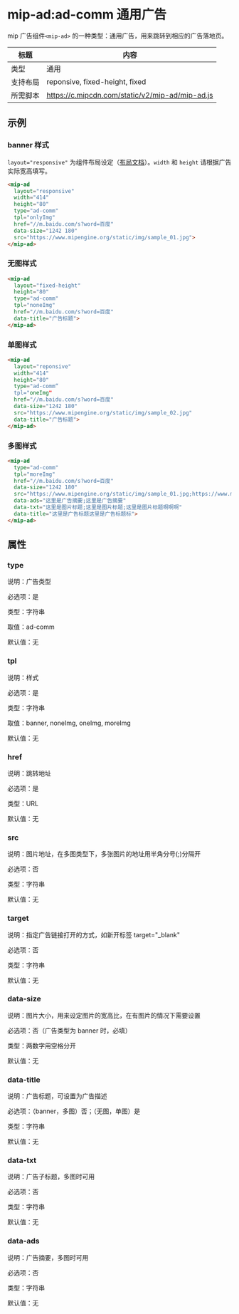 # mip-ad:ad-comm 通用广告

mip 广告组件`<mip-ad>` 的一种类型：通用广告，用来跳转到相应的广告落地页。

标题|内容
----|----
类型|通用
支持布局|reponsive, fixed-height, fixed
所需脚本|https://c.mipcdn.com/static/v2/mip-ad/mip-ad.js

## 示例

### banner 样式

`layout="responsive"` 为组件布局设定（[布局文档](https://www.mipengine.org/v2/docs/style-and-layout/layout.html)）。`width` 和 `height` 请根据广告实际宽高填写。

```html
<mip-ad
  layout="responsive"
  width="414"
  height="80"
  type="ad-comm"
  tpl="onlyImg"
  href="//m.baidu.com/s?word=百度"
  data-size="1242 180"
  src="https://www.mipengine.org/static/img/sample_01.jpg">
</mip-ad>
```

### 无图样式

```html
<mip-ad
  layout="fixed-height"
  height="80"
  type="ad-comm"
  tpl="noneImg"
  href="//m.baidu.com/s?word=百度"
  data-title="广告标题">
</mip-ad>
```

### 单图样式

```html
<mip-ad
  layout="reponsive"
  width="414"
  height="80"
  type="ad-comm“
  tpl="oneImg"
  href="//m.baidu.com/s?word=百度"
  data-size="1242 180"
  src="https://www.mipengine.org/static/img/sample_02.jpg"
  data-title="广告标题">
</mip-ad>
```

### 多图样式

```html
<mip-ad
  type="ad-comm"
  tpl="moreImg"
  href="//m.baidu.com/s?word=百度"
  data-size="1242 180"
  src="https://www.mipengine.org/static/img/sample_01.jpg;https://www.mipengine.org/static/img/sample_02.jpg;https://www.mipengine.org/static/img/sample_03.jpg"
  data-ads="这里是广告摘要;这里是广告摘要"
  data-txt="这里是图片标题;这里是图片标题;这里是图片标题啊啊啊"
  data-title="这里是广告标题这里是广告标题标">
</mip-ad>
```

## 属性

### type

说明：广告类型

必选项：是

类型：字符串

取值：ad-comm

默认值：无

### tpl

说明：样式

必选项：是

类型：字符串

取值：banner, noneImg, oneImg, moreImg

默认值：无

### href

说明：跳转地址

必选项：是

类型：URL

默认值：无

### src

说明：图片地址，在多图类型下，多张图片的地址用半角分号(;)分隔开

必选项：否

类型：字符串

默认值：无

### target

说明：指定广告链接打开的方式，如新开标签 target="_blank"

必选项：否

类型：字符串

默认值：无

### data-size

说明：图片大小，用来设定图片的宽高比，在有图片的情况下需要设置

必选项：否（广告类型为 banner 时，必填）

类型：两数字用空格分开

默认值：无

### data-title

说明：广告标题，可设置为广告描述

必选项：（banner，多图）否；（无图，单图）是

类型：字符串

默认值：无

### data-txt

说明：广告子标题，多图时可用

必选项：否

类型：字符串

默认值：无

### data-ads

说明：广告摘要，多图时可用

必选项：否

类型：字符串

默认值：无
